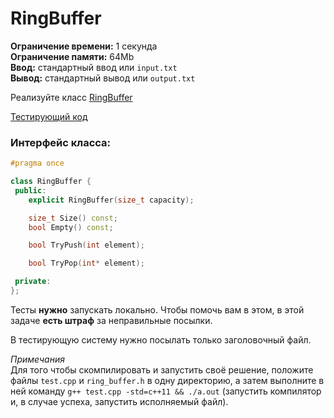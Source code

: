 # RingBuffer

**Ограничение времени:** 1 секунда  
**Ограничение памяти:** 64Mb  
**Ввод:** стандартный ввод или `input.txt`  
**Вывод:** стандартный вывод или `output.txt`  

Реализуйте класс [RingBuffer](https://en.wikipedia.org/wiki/Circular_buffer)

[Тестирующий код](test.cpp)

### Интерфейс класса:  

```cpp
#pragma once

class RingBuffer {
 public:
    explicit RingBuffer(size_t capacity);

    size_t Size() const;
    bool Empty() const;

    bool TryPush(int element);

    bool TryPop(int* element);

 private:
};
```
Тесты **нужно** запускать локально. Чтобы помочь вам в этом, в этой задаче **есть штраф** за неправильные посылки.
 
В тестирующую систему нужно посылать только заголовочный файл.

*Примечания*  
Для того чтобы скомпилировать и запустить своё решение, положите файлы `test.cpp` и `ring_buffer.h` в одну директорию, а затем выполните в ней команду `g++ test.cpp -std=c++11 && ./a.out` (запустить компилятор и, в случае успеха, запустить исполняемый файл).
